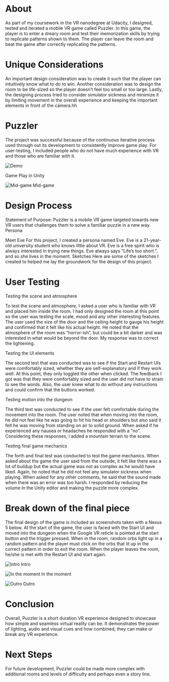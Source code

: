 # About
As part of my coursework in the VR nanodegree at Udacity, I designed, tested and iterated a mobile VR game called Puzzler. In this game, the player is to enter a dreary room and test their memorization skills by trying to replicate patterns shown to them. The player can leave the room and beat the game after correctly replicating the patterns.

# Unique Considerations
An important design consideration was to create it such that the player can intuitively know what to do to win. Another consideration was to design the room to be life-sized so the player doesn’t feel too small or too large. Lastly, the designing process tried to consider simulator sickness and minimize it by limiting movement in the overall experience and keeping the important elements in front of the camera.hh

# Puzzler
The project was successful because of the continuous iterative process used through out its development to consistently improve game play. For user-testing, I included people who do not have much experience with VR and those who are familiar with it.

![Demo](https://cloud.githubusercontent.com/assets/18746993/22241317/ddd5c282-e1ec-11e6-973b-f1a55703ad95.gif)

Game Play in Unity

![Mid-game](https://cloud.githubusercontent.com/assets/18746993/22240951/4d754b1e-e1eb-11e6-92da-0a9bd42ec502.png)
Mid-game

# Design Process
Statement of Purpose: Puzzler is a mobile VR game targeted towards new VR users that challenges them to solve a familiar puzzle in a new way.
Persona

Meet Eve
For this project, I created a persona named Eve. Eve is a 21-year-old university student who knows little about VR. Eve is a free spirit who is always interested in trying new things. Eve always says “Life’s too short.”, and so she lives in the moment.
Sketches
Here are some of the sketches I created to helped me lay the groundwork for the design of this project.


# User Testing
Testing the scene and atmosphere

To test the scene and atmosphere, I asked a user who is familiar with VR and placed him inside the room. I had only designed the room at this point so the user was testing the scale, mood and any other interesting features. The user used the size of the door and the ceiling height to gauge his height and confirmed that it felt like his actual height. He noted that the atmosphere of the room was “horror-ish”, but could be a bit darker and was interested in what would be beyond the door. My response was to correct the lightening.

Testing the UI elements

The second test that was conducted was to see if the Start and Restart UIs were comfortably sized, whether they are self-explanatory and if they work well. At this point, they only toggled the other when clicked. The feedback I got was that they were comfortably sized and the user did not have to strain to see the words. Also, the user knew what to do without any instructions and could confirm that the buttons worked.

Testing motion into the dungeon

The third test was conducted to see if the user felt comfortable during the movement into the room. The user noted that when moving into the room, he did not feel like he was going to hit his head or shoulders but also said it felt he was moving from standing on air to solid ground. When asked if he experienced any nausea or headaches he responded with a “no”. Considering these responses, I added a mountain terrain to the scene.

Testing final game mechanics

The forth and final test was conducted to test the game mechanics. When asked about the game the user said from the outside, it felt like there was a lot of buildup but the actual game was not as complex as he would have liked. Again, he noted that he did not feel any simulator sickness when playing. When asked for any other comments, he said that the sound made when there was an error was too harsh. I responded by reducing the volume in the Unity editor and making the puzzle more complex.

# Break down of the final piece
The final design of the game is included as screenshots taken with a Nexus 5 below. At the start of the game, the user is faced with the Start UI and moved into the dungeon when the Google VR reticle is pointed at the start button and the trigger pressed. When in the room, random orbs light up in a random pattern and the player must click on the orbs that lit up in the correct pattern in order to exit the room. When the player leaves the room, he/she is met with the Restart UI and start again.

![Intro](https://cloud.githubusercontent.com/assets/18746993/22293130/688d6c28-e2dc-11e6-8f28-2c086de2ccbe.png)
Intro

![In the moment](https://cloud.githubusercontent.com/assets/18746993/22293220/cce581b0-e2dc-11e6-88c9-a23242243ac7.png)
In the moment

![Outro](https://cloud.githubusercontent.com/assets/18746993/22293315/1833bc90-e2dd-11e6-976f-314ea8bcb1d5.png)
Outro

# Conclusion
Overall, Puzzler is a short duration VR experience designed to showcase how simple and seamless virtual reality can be. It demonstrates the power of lighting, audio and visual cues and how combined, they can make or break any VR experience.

# Next Steps
For future development, Puzzler could be made more complex with additional rooms and levels of difficulty and perhaps even a story line.
